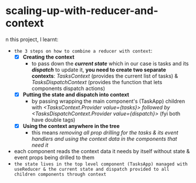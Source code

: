 # scaling-up-with-reducer-and-context

n this project, I learnt:

- `the 3 steps on how to combine a reducer with context`:
  - [x] **Creating the context**
    - to pass down the **_current state_** which in our case is tasks and its **_dispatch_** to update it, **you need to create two separate contexts**: _TasksContext_ (provides the current list of tasks) & _TasksDispatchContext_ (provides the function that lets components dispatch actions)
  - [x] **Putting the state and dispatch into context**
    - by passing wrapping the main component's (TaskApp) children with _<TasksContext.Provider value={tasks}> followed by <TasksDispatchContext.Provider value={dispatch}>_ (fyi both have double tags)
  - [x] **Using the context anywhere in the tree**
    - this means _removing all prop drilling for the tasks & its event handlers and using the context data in the components that need it_
- each component reads the context data it needs by itself without state & event props being drilled to them
- `the state lives in the top level component (TasksApp) managed with useReducer & the current state and dispatch provided to all children components through context`
